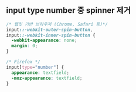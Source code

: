 ## input type number 중 spinner 제거

```css
/* 웹킷 기반 브라우저 (Chrome, Safari 등)*/
input::-webkit-outer-spin-button,
input::-webkit-inner-spin-button {
  -webkit-appearance: none;
  margin: 0;
}

/* Firefox */
input[type="number"] {
  appearance: textfield;
  -moz-appearance: textfield;
}
```

